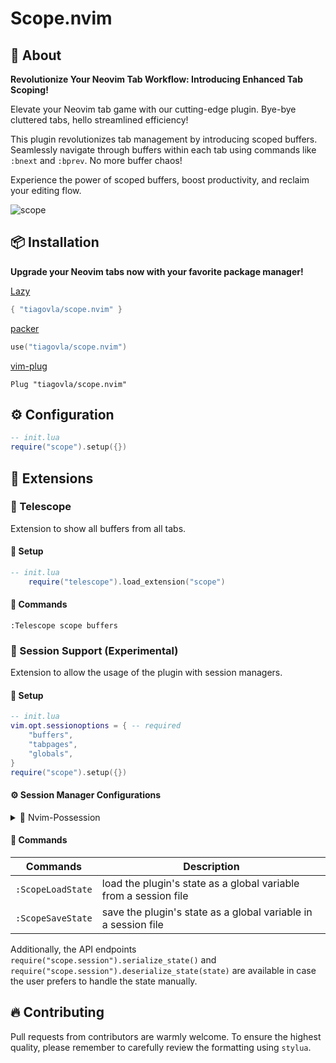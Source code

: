 # Scope.nvim

## :bookmark: About

**Revolutionize Your Neovim Tab Workflow: Introducing Enhanced Tab Scoping!**

Elevate your Neovim tab game with our cutting-edge plugin. Bye-bye cluttered
tabs, hello streamlined efficiency!

This plugin revolutionizes tab management by introducing scoped buffers.
Seamlessly navigate through buffers within each tab using commands like
`:bnext` and `:bprev`. No more buffer chaos!

Experience the power of scoped buffers, boost productivity, and reclaim your
editing flow.

![scope](https://user-images.githubusercontent.com/30515389/156297097-08208d0f-9715-4fc4-8aa0-f5980c21173d.gif)

## 📦 Installation

**Upgrade your Neovim tabs now with your favorite package manager!**

[Lazy](https://github.com/folke/lazy.nvim)

```lua
{ "tiagovla/scope.nvim" }
```

[packer](https://github.com/wbthomason/packer.nvim)

```lua
use("tiagovla/scope.nvim")
```

[vim-plug](https://github.com/junegunn/vim-plug)

```vim
Plug "tiagovla/scope.nvim"
```

## ⚙️ Configuration

```lua
-- init.lua
require("scope").setup({})

```

## 🚀 Extensions

### 🔭 Telescope

Extension to show all buffers from all tabs.

#### :electric_plug: Setup

```lua
-- init.lua
    require("telescope").load_extension("scope")
```

#### 📢 Commands

```
:Telescope scope buffers
```

### :floppy_disk: Session Support (Experimental)

Extension to allow the usage of the plugin with session managers.

#### :electric_plug: Setup

```lua
-- init.lua
vim.opt.sessionoptions = { -- required
    "buffers",
    "tabpages",
    "globals",
}
require("scope").setup({})
```

#### ⚙ Session Manager Configurations

<details>
<summary>📌 Nvim-Possession</summary>
<p></p>

```lua
{
    "gennaro-tedesco/nvim-possession",
    lazy = false,
    dependencies = {
        {
            "tiagovla/scope.nvim",
            lazy = false,
            config = true,
        },
    },
    config = function()
        require("nvim-possession").setup({
            autoload = true,
            autoswitch = {
                enable = true,
            },
            save_hook = function()
                vim.cmd([[ScopeSaveState]]) -- Scope.nvim saving
            end,
            post_hook = function()
                vim.cmd([[ScopeLoadState]]) -- Scope.nvim loading
            end,
        })
    end,
},
```

</details>

#### 📢 Commands

| Commands          | Description                                                      |
| ----------------- | ---------------------------------------------------------------- |
| `:ScopeLoadState` | load the plugin's state as a global variable from a session file |
| `:ScopeSaveState` | save the plugin's state as a global variable in a session file   |

Additionally, the API endpoints
`require("scope.session").serialize_state()` and
`require("scope.session").deserialize_state(state)` are available in case
the user prefers to handle the state manually.

## :fire: Contributing

Pull requests from contributors are warmly welcome. To ensure the highest
quality, please remember to carefully review the formatting using `stylua`.
